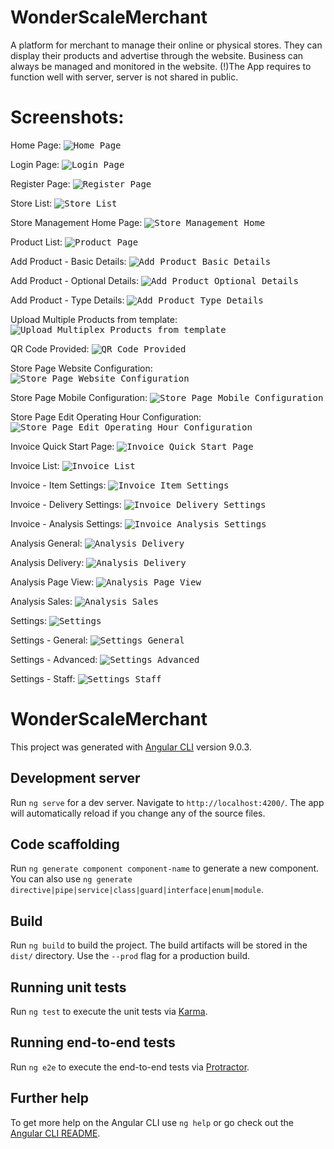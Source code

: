 # WonderScaleMerchant
A platform for merchant to manage their online or physical stores.
They can display their products and advertise through the website.
Business can always be managed and monitored in the website. (!)The App requires to function well with server, server is not shared in public.

# Screenshots:
Home Page:
<kbd>![Home Page](./screenshots/01_home_page.png)</kbd>

Login Page:
<kbd>![Login Page](./screenshots/02_login_page.png)</kbd>

Register Page:
<kbd>![Register Page](./screenshots/03_register_page.png)</kbd>

Store List:
<kbd>![Store List](./screenshots/04_store_list.png)</kbd>

Store Management Home Page:
<kbd>![Store Management Home](./screenshots/05_store_management_home_page.png)</kbd>

Product List:
<kbd>![Product Page](./screenshots/06_products.png)</kbd>

Add Product - Basic Details:
<kbd>![Add Product Basic Details](./screenshots/07_add_product_basic.png)</kbd>

Add Product - Optional Details:
<kbd>![Add Product Optional Details](./screenshots/07_add_product_optional.png)</kbd>

Add Product - Type Details:
<kbd>![Add Product Type Details](./screenshots/07_add_product_type.png)</kbd>

Upload Multiple Products from template:
<kbd>![Upload Multiplex Products from template](./screenshots/08_upload_multiple_products_by_template.png)</kbd>

QR Code Provided:
<kbd>![QR Code Provided](./screenshots/12_qr_code_provided.png)</kbd>

Store Page Website Configuration:
<kbd>![Store Page Website Configuration](./screenshots/09_store_page_01_website.png)</kbd>

Store Page Mobile Configuration:
<kbd>![Store Page Mobile Configuration](./screenshots/09_store_page_02_mobile.png)</kbd>

Store Page Edit Operating Hour Configuration:
<kbd>![Store Page Edit Operating Hour Configuration](./screenshots/09_store_page_03_edit_operatinghour.png)</kbd>

Invoice Quick Start Page:
<kbd>![Invoice Quick Start Page](./screenshots/13_invoice_01_quick_start_page.png)</kbd>

Invoice List:
<kbd>![Invoice List](./screenshots/13_invoice_02.png)</kbd>

Invoice - Item Settings:
<kbd>![Invoice Item Settings](./screenshots/13_invoice_03_item_settings.png)</kbd>

Invoice - Delivery Settings:
<kbd>![Invoice Delivery Settings](./screenshots/13_invoice_04_delivery_settings.png)</kbd>

Invoice - Analysis Settings:
<kbd>![Invoice Analysis Settings](./screenshots/13_invoice_05_analysis.png)</kbd>

Analysis General:
<kbd>![Analysis Delivery](./screenshots/10_analysis_general.png)</kbd>

Analysis Delivery:
<kbd>![Analysis Delivery](./screenshots/10_analysis_delivery.png)</kbd>

Analysis Page View:
<kbd>![Analysis Page View](./screenshots/10_analysis_pageview.png)</kbd>

Analysis Sales:
<kbd>![Analysis Sales](./screenshots/10_analysis_sales.png)</kbd>

Settings:
<kbd>![Settings](./screenshots/11_settings.png)</kbd>

Settings - General:
<kbd>![Settings General](./screenshots/11_settings_general.png)</kbd>

Settings - Advanced:
<kbd>![Settings Advanced](./screenshots/11_settings_advanced.png)</kbd>

Settings - Staff:
<kbd>![Settings Staff](./screenshots/11_settings_staff.png)</kbd>


# WonderScaleMerchant

This project was generated with [Angular CLI](https://github.com/angular/angular-cli) version 9.0.3.

## Development server

Run `ng serve` for a dev server. Navigate to `http://localhost:4200/`. The app will automatically reload if you change any of the source files.

## Code scaffolding

Run `ng generate component component-name` to generate a new component. You can also use `ng generate directive|pipe|service|class|guard|interface|enum|module`.

## Build

Run `ng build` to build the project. The build artifacts will be stored in the `dist/` directory. Use the `--prod` flag for a production build.

## Running unit tests

Run `ng test` to execute the unit tests via [Karma](https://karma-runner.github.io).

## Running end-to-end tests

Run `ng e2e` to execute the end-to-end tests via [Protractor](http://www.protractortest.org/).

## Further help

To get more help on the Angular CLI use `ng help` or go check out the [Angular CLI README](https://github.com/angular/angular-cli/blob/master/README.md).
